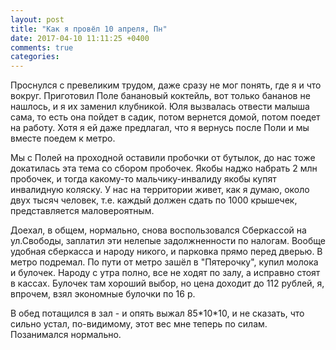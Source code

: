 ```yaml
---
layout: post
title: "Как я провёл 10 апреля, Пн"
date: 2017-04-10 11:11:25 +0400
comments: true
categories: 
---
```

Проснулся с превеликим трудом, даже сразу не мог понять, где я и что вокруг. Приготовил Поле банановый коктейль, вот только бананов не нашлось, и я их заменил клубникой. Юля вызвалась отвести малыша сама, то есть она пойдет в садик, потом вернется домой, потом поедет на работу. Хотя я ей даже предлагал, что я вернусь после Поли и мы вместе поедем к метро.

Мы с Полей на проходной оставили пробочки от бутылок, до нас тоже докатилась эта тема со сбором пробочек. Якобы наджо набрать 2 млн пробочек, и тогда какому-то мальчику-инвалиду якобы купят инвалидную коляску. У нас на территории живет, как я думаю, около двух тысяч человек, т.е. каждый должен сдать по 1000 крышечек, представляется маловероятным.

Доехал, в общем, нормально, снова воспользовался Сберкассой на ул.Свободы, заплатил эти нелепые задолжненности по налогам. Вообще удобная сберкасса и народу никого, и парковка прямо перед дверью. В метро подремал. По пути от метро зашёл в "Пятерочку", купил молока и булочек. Народу с утра полно, все не ходят по залу, а исправно стоят в кассах. Булочек там хороший выбор, но цена доходит до 112 рублей, я, впрочем, взял экономные булочки по 16 р.

В обед потащился в зал - и опять выжал 85\*10\*10, и не сказать, что сильно устал, по-видимому, этот вес мне теперь по силам. Позанимался нормально.